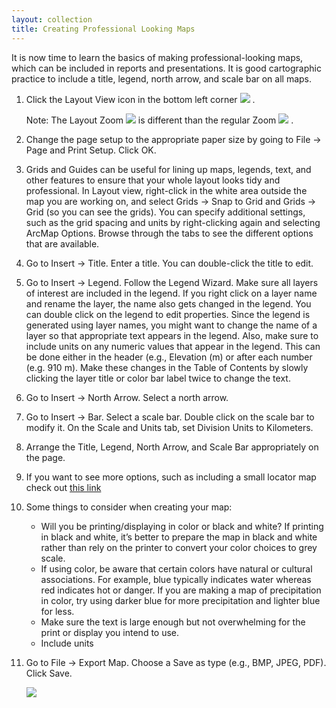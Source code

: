 ```yaml
---
layout: collection
title: Creating Professional Looking Maps
---
```


It is now time to learn the basics of making professional-looking maps, which can be included in reports and presentations. It is good cartographic practice to include a title, legend, north arrow, and scale bar on all maps. 

1. Click the Layout View icon in the bottom left corner <a href="{{ site.url }}/pictures/LayoutView.png"><img src="{{ site.url }}/pictures/LayoutView.png"></a> .

    Note: The Layout Zoom <a href="{{ site.url }}/pictures/LayoutZoom.png"><img src="{{ site.url }}/pictures/LayoutZoom.png"></a>  is different than the regular Zoom <a href="{{ site.url }}/pictures/ZoomIn.png"><img src="{{ site.url }}/pictures/ZoomIn.png"></a> . 

2. Change the page setup to the appropriate paper size by going to File &#8594; Page and Print Setup. Click OK.

4. Grids and Guides can be useful for lining up maps, legends, text, and other features to ensure that your whole layout looks tidy and professional. In Layout view, right-click in the white area outside the map you are working on, and select Grids &#8594; Snap to Grid and Grids &#8594; Grid (so you can see the grids). You can specify additional settings, such as the grid spacing and units by right-clicking again and selecting ArcMap Options. Browse through the tabs to see the different options that are available.

5. Go to Insert &#8594; Title. Enter a title. You can double-click the title to edit. 

6. Go to Insert &#8594; Legend. Follow the Legend Wizard. Make sure all layers of interest are included in the legend. If you right click on a layer name and rename the layer, the name also gets changed in the legend. You can double click on the legend to edit properties. Since the legend is generated using layer names, you might want to change the name of a layer so that appropriate text appears in the legend. Also, make sure to include units on any numeric values that appear in the legend. This can be done either in the header (e.g., Elevation (m) or after each number (e.g. 910 m). Make these changes in the Table of Contents by slowly clicking the layer title or color bar label twice to change the text.

7. Go to Insert &#8594; North Arrow. Select a north arrow. 

8. Go to Insert &#8594; Bar. Select a scale bar. Double click on the scale bar to modify it. On the Scale and Units tab, set Division Units to Kilometers. 

9. Arrange the Title, Legend, North Arrow, and Scale Bar appropriately on the page.

10. If you want to see more options, such as including a small locator map check out [this link](http://help.arcgis.com/en/arcgisdesktop/10.0/help/index.html#//00s900000005000000.htm)

11. Some things to consider when creating your map: 

    * Will you be printing/displaying in color or black and white? If printing in black and white, it’s better to prepare the map in black and white rather than rely on the printer to convert your color choices to grey scale. 
    * If using color, be aware that certain colors have natural or cultural associations. For example, blue typically indicates water whereas red indicates hot or danger. If you are making a map of precipitation in color, try using darker blue for more precipitation and lighter blue for less. 
    * Make sure the text is large enough but not overwhelming for the print or display you intend to use.
    * Include units


12. Go to File &#8594; Export Map. Choose a Save as type (e.g., BMP, JPEG, PDF). Click Save.

    <a href="{{ site.url }}/pictures/BigBasinMap.png"><img src="{{ site.url }}/pictures/BigBasinMap.png"></a>

